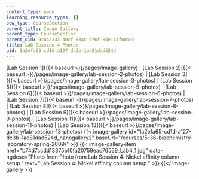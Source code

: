 ```yaml
---
content_type: page
learning_resource_types: []
ocw_type: CourseSection
parent_title: Image Gallery
parent_type: CourseSection
parent_uid: 9c84a233-40cf-834c-b76f-84e114f60a02
title: Lab Session 4 Photos
uid: 1a2efa65-cd1d-a127-dc3b-1ad81dad524d
---
```


[Lab Session 1]({{< baseurl >}}/pages/image-gallery) | [Lab Session 2]({{< baseurl >}}/pages/image-gallery/lab-session-2-photos) | [Lab Session 3]({{< baseurl >}}/pages/image-gallery/lab-session-3-photos) | [Lab Session 5]({{< baseurl >}}/pages/image-gallery/lab-session-5-photos) | [Lab Session 6]({{< baseurl >}}/pages/image-gallery/lab-session-6-photos) | [Lab Session 7]({{< baseurl >}}/pages/image-gallery/lab-session-7-photos) | [Lab Session 8]({{< baseurl >}}/pages/image-gallery/lab-session-8-photos) | [Lab Session 9]({{< baseurl >}}/pages/image-gallery/lab-session-9-photos) | [Lab Session 11]({{< baseurl >}}/pages/image-gallery/lab-session-11-photos) | [Lab Session 13]({{< baseurl >}}/pages/image-gallery/lab-session-13-photos)
{{< image-gallery id="1a2efa65-cd1d-a127-dc3b-1ad81dad524d_nanogallery2" baseUrl="/courses/5-36-biochemistry-laboratory-spring-2009/" >}}
{{< image-gallery-item href="b74d7ccdd13375b10fa20759eac76559_Lab4_1.jpg" data-ngdesc="Photo from Photo from Lab Session 4: Nickel affinity column setup." text="Lab Session 4: Nickel affinity column setup." >}}
{{</ image-gallery >}}